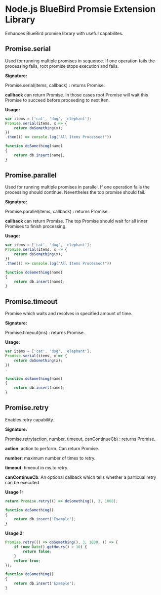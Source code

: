 # Node.js BlueBird Promsie Extension Library
Enhances BlueBird promise library with useful capabilites.

## Promise.serial
Used for running multiple promises in sequence. If one operation fails the processing fails, root promise stops execution and fails.

**Signature:**

Promise.serial(items, callback) : returns Promise.

**callback** can return Promise. In those cases root Promise will wait this Promise to succeed before proceeding to next iten.

**Usage:**
```js
var items = ['cat', 'dog', 'elephant'];
Promise.serial(items, x => {
    return doSomething(x);
})
.then(() => console.log("All Items Processed!"))

function doSomething(name)
{
    return db.insert(name);
}
```

## Promise.parallel
Used for running multiple promises in parallel. If one operation fails the processing should continue. Nevertheles the top promise should fail.

**Signature:**

Promise.parallel(items, callback) : returns Promise.

**callback** can return Promise. The top Promise should wait for all inner Promises to finish processing.

**Usage:**
```js
var items = ['cat', 'dog', 'elephant'];
Promise.serial(items, x => {
    return doSomething(x);
})
.then(() => console.log("All Items Processed!"))

function doSomething(name)
{
    return db.insert(name);
}
```

## Promise.timeout
Promise which waits and resolves in specified amount of time.

**Signature:**

Promise.timeout(ms) : returns Promise.

**Usage:**
```js
var items = ['cat', 'dog', 'elephant'];
Promise.serial(items, x => {
    return doSomething(x);
})
.

function doSomething(name)
{
    return db.insert(name);
}
```

## Promise.retry
Enables retry capability.

**Signature:**

Promise.retry(action, number, timeout, canContinueCb) : returns Promise.

**action**: action to perform. Can return Promise.

**number**: maximum number of times to retry.

**timeout**: timeout in ms to retry.

**canContinueCb**: An optional callback which tells whether a particual retry can be executed


**Usage 1:**
```js
return Promise.retry(() => doSomething(), 3, 1000);

function doSomething()
{
    return db.insert('Example');
}
```

**Usage 2:**
```js
Promise.retry(() => doSomething(), 3, 1000, () => {
    if (new Date().getHours() > 10) {
        return false;
    }
    return true;
});

function doSomething()
{
    return db.insert('Example');
}
```